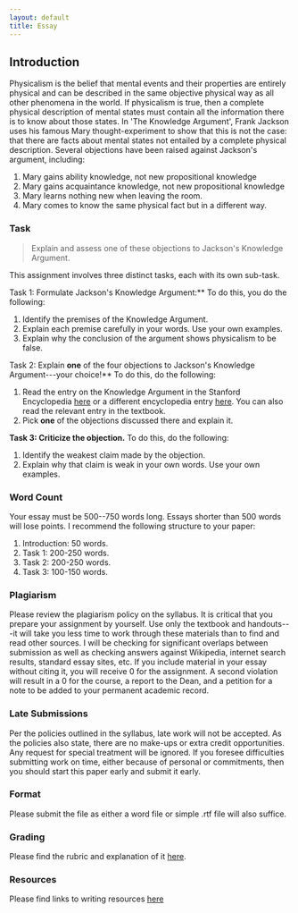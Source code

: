 ```yaml
---
layout: default
title: Essay
---
```

  
## Introduction 

Physicalism is the belief that mental events and their properties are entirely physical and can be described in the same objective physical way as all other phenomena in the world. If physicalism is true, then a complete physical description of mental states must contain all the information there is to know about those states. In 'The Knowledge Argument', Frank Jackson uses his famous Mary thought-experiment to show that this is not the case: that there are facts about mental states not entailed by a complete physical description. Several objections have been raised against Jackson's argument, including: 

1. Mary gains ability knowledge, not new propositional knowledge
2. Mary gains acquaintance knowledge, not new propositional knowledge
3. Mary learns nothing new when leaving the room. 
3. Mary comes to know the same physical fact but in a different way.


### Task 

> Explain and assess one of these objections to Jackson's Knowledge Argument. 

This assignment involves three distinct tasks, each with its own sub-task.  

Task 1: Formulate Jackson's Knowledge Argument:** To do this, you do the following: 

1. Identify the premises of the Knowledge Argument. 
2. Explain each premise carefully in your words. Use your own examples. 
3. Explain why the conclusion of the argument shows physicalism to be false. 

Task 2: Explain **one** of the four objections to Jackson's Knowledge Argument---your choice!** To do this, do the following: 

1. Read the entry on the Knowledge Argument in the Stanford Encyclopedia [here](https://plato.stanford.edu/entries/qualia-knowledge) or a different encyclopedia entry [here](http://www.iep.utm.edu/know-arg/). You can also read the relevant entry in the textbook.
2. Pick **one** of the objections discussed there and explain it.  

**Task 3: Criticize the objection.** To do this, do the following: 

1. Identify the weakest claim made by the objection. 
2. Explain why that claim is weak in your own words. Use your own examples. 


### Word Count

Your essay must be 500--750 words long. Essays shorter than 500 words will lose points. I recommend the following structure to your paper:

1. Introduction: 50 words.
2. Task 1: 200-250 words.
3. Task 2: 200-250 words.
4. Task 3: 100-150 words.

 



### Plagiarism

Please review the plagiarism policy on the syllabus. It is critical that you prepare your assignment by yourself. Use only the textbook and handouts---it will take you less time to work through these materials than to find and read other sources. I will be checking for significant overlaps between submission as well as checking answers against Wikipedia, internet search results, standard essay sites, etc. If you include material in your essay without citing it, you will receive 0 for the assignment. A second violation will result in a 0 for the course, a report to the Dean, and a petition for a note to be added to your permanent academic record. 



### Late Submissions

Per the policies outlined in the syllabus, late work will not be accepted. As the policies also state, there are no make-ups or extra credit opportunities. Any request for special treatment will be ignored. If you foresee difficulties submitting work on time, either because of personal or commitments, then you should start this paper early and submit it early. 

### Format
Please submit the file as either a word file or simple .rtf file will also suffice.

### Grading
Please find the rubric and explanation of it [here](/teaching/resources/grading/).

### Resources
Please find links to writing resources [here](/teaching/resources/)

